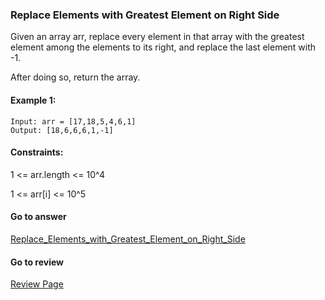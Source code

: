 ### Replace Elements with Greatest Element on Right Side

Given an array arr, replace every element in that array with the greatest element among the elements to its right, and replace the last element with -1.

After doing so, return the array.

#### Example 1:

```
Input: arr = [17,18,5,4,6,1]
Output: [18,6,6,6,1,-1]
```

#### Constraints:

1 <= arr.length <= 10^4

1 <= arr[i] <= 10^5

#### Go to answer

[Replace_Elements_with_Greatest_Element_on_Right_Side](https://github.com/Kelv1nYu/LeetCode_Practices/blob/master/Code/Replace_Elements_with_Greatest_Element_on_Right_Side.py)

#### Go to review

[Review Page](https://github.com/Kelv1nYu/LeetCode_Practices/blob/master/ReviewPage.md)